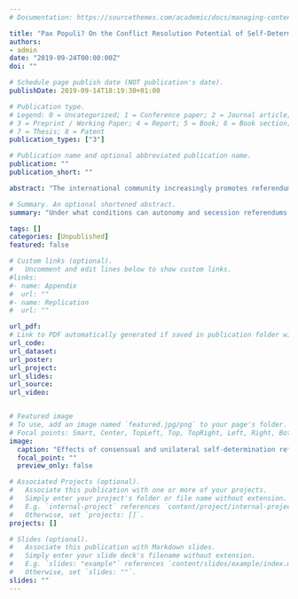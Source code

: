 ```yaml
---
# Documentation: https://sourcethemes.com/academic/docs/managing-content/

title: "Pax Populi? On the Conflict Resolution Potential of Self-Determination Referendums"
authors: 
- admin
date: "2019-09-24T00:00:00Z"
doi: ""

# Schedule page publish date (NOT publication's date).
publishDate: 2019-09-14T18:19:30+01:00

# Publication type.
# Legend: 0 = Uncategorized; 1 = Conference paper; 2 = Journal article;
# 3 = Preprint / Working Paper; 4 = Report; 5 = Book; 6 = Book section;
# 7 = Thesis; 8 = Patent
publication_types: ["3"]

# Publication name and optional abbreviated publication name.
publication: ""
publication_short: ""

abstract: "The international community increasingly promotes referendums as it intervenes in conflicts over self-determination. However, much of the existing literature is skeptical of the potential of such referendums to contribute to conflict resolution. Arguing against the prevailing scholarly opinion, this paper develops a theory that self-determination referendums can help to build a foundation for peace via the generation of political legitimacy. However, this requires that self-determination referendums do justice to conflicting claims to self-determination and are initiated with mutual consent. Unilateral self-determination referendums, by contrast, are likely to increase nationalist grievances and, thus, the risk of war. I find support for my argument in a series of case studies and a cross-national analysis of more than 100 self-determination referendums held in the context of noncolonial separatist conflicts, 1946–2012. Overall, the findings of this study so far suggest that self-determination referendums can make a contribution to peace, but only if the conditions are ripe and prior agreement on referendums can be found. I am currently working on a survey experiment to shed further light on the causal relationship between self-determination referendums initiated with or without mutual consent and legitimacy perceptions as well as the willingness to accept unfavorable decision outcomes."

# Summary. An optional shortened abstract.
summary: "Under what conditions can autonomy and secession referendums contribute to the peaceful resolution of separatist conflicts?"

tags: []
categories: [Unpublished]
featured: false

# Custom links (optional).
#   Uncomment and edit lines below to show custom links.
#links:
#- name: Appendix
#  url: ""
#- name: Replication
#  url: ""

url_pdf: 
# Link to PDF automatically generated if saved in publication folder with same name as folder
url_code: 
url_dataset: 
url_poster:
url_project:
url_slides:
url_source:
url_video:


# Featured image
# To use, add an image named `featured.jpg/png` to your page's folder. 
# Focal points: Smart, Center, TopLeft, Top, TopRight, Left, Right, BottomLeft, Bottom, BottomRight.
image:
  caption: "Effects of consensual and unilateral self-determination referendums on separatist war incidence"
  focal_point: ""
  preview_only: false

# Associated Projects (optional).
#   Associate this publication with one or more of your projects.
#   Simply enter your project's folder or file name without extension.
#   E.g. `internal-project` references `content/project/internal-project/index.md`.
#   Otherwise, set `projects: []`.
projects: []

# Slides (optional).
#   Associate this publication with Markdown slides.
#   Simply enter your slide deck's filename without extension.
#   E.g. `slides: "example"` references `content/slides/example/index.md`.
#   Otherwise, set `slides: ""`.
slides: ""
---
```

